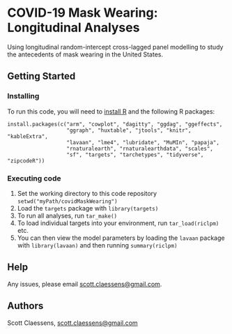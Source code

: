 # COVID-19 Mask Wearing: Longitudinal Analyses

Using longitudinal random-intercept cross-lagged panel modelling to study the antecedents of mask wearing in the United States.

## Getting Started

### Installing

To run this code, you will need to [install R](https://www.r-project.org/) and the following R packages:

```
install.packages(c("arm", "cowplot", "dagitty", "ggdag", "ggeffects", 
                   "ggraph", "huxtable", "jtools", "knitr", "kableExtra", 
                   "lavaan", "lme4", "lubridate", "MuMIn", "papaja", 
                   "rnaturalearth", "rnaturalearthdata", "scales", 
                   "sf", "targets", "tarchetypes", "tidyverse", "zipcodeR"))
```

### Executing code

1. Set the working directory to this code repository `setwd("myPath/covidMaskWearing")`
2. Load the `targets` package with `library(targets)`
3. To run all analyses, run `tar_make()`
4. To load individual targets into your environment, run `tar_load(riclpm)` etc.
5. You can then view the model parameters by loading the `lavaan` package with `library(lavaan)` and then running `summary(riclpm)`

## Help

Any issues, please email scott.claessens@gmail.com.

## Authors

Scott Claessens, scott.claessens@gmail.com

